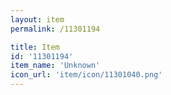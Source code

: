 ```yaml
---
layout: item
permalink: /11301194

title: Item
id: '11301194'
item_name: 'Unknown'
icon_url: 'item/icon/11301040.png'
---
```

